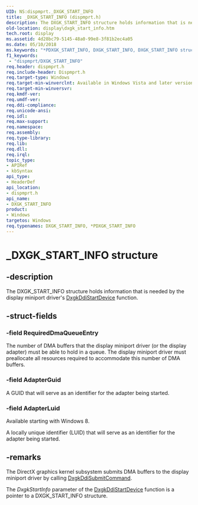 ```yaml
---
UID: NS:dispmprt._DXGK_START_INFO
title: _DXGK_START_INFO (dispmprt.h)
description: The DXGK_START_INFO structure holds information that is needed by the display miniport driver's DxgkDdiStartDevice function.
old-location: display\dxgk_start_info.htm
tech.root: display
ms.assetid: 4d28bc79-5145-48a0-99e8-3f81b2ec4a05
ms.date: 05/10/2018
ms.keywords: "*PDXGK_START_INFO, DXGK_START_INFO, DXGK_START_INFO structure [Display Devices], DmStructs_c2f6faad-cd05-43ea-ab58-b296bc130e09.xml, PDXGK_START_INFO, PDXGK_START_INFO structure pointer [Display Devices], _DXGK_START_INFO, display.dxgk_start_info, dispmprt/DXGK_START_INFO, dispmprt/PDXGK_START_INFO"
f1_keywords:
 - "dispmprt/DXGK_START_INFO"
req.header: dispmprt.h
req.include-header: Dispmprt.h
req.target-type: Windows
req.target-min-winverclnt: Available in Windows Vista and later versions of the Windows operating systems.
req.target-min-winversvr: 
req.kmdf-ver: 
req.umdf-ver: 
req.ddi-compliance: 
req.unicode-ansi: 
req.idl: 
req.max-support: 
req.namespace: 
req.assembly: 
req.type-library: 
req.lib: 
req.dll: 
req.irql: 
topic_type:
- APIRef
- kbSyntax
api_type:
- HeaderDef
api_location:
- dispmprt.h
api_name:
- DXGK_START_INFO
product:
- Windows
targetos: Windows
req.typenames: DXGK_START_INFO, *PDXGK_START_INFO
---
```


# _DXGK_START_INFO structure


## -description


The DXGK_START_INFO structure holds information that is needed by the display miniport driver's <a href="https://docs.microsoft.com/windows-hardware/drivers/ddi/dispmprt/nc-dispmprt-dxgkddi_start_device">DxgkDdiStartDevice</a> function.


## -struct-fields




### -field RequiredDmaQueueEntry

The number of DMA buffers that the display miniport driver (or the display adapter) must be able to hold in a queue. The display miniport driver must preallocate all resources required to accommodate this number of DMA buffers. 


### -field AdapterGuid

A GUID that will serve as an identifier for the adapter being started.


### -field AdapterLuid

Available starting with Windows 8.

A locally unique identifier (LUID) that will serve as an identifier for the adapter being started.


## -remarks



The DirectX graphics kernel subsystem submits DMA buffers to the display miniport driver by calling <a href="https://docs.microsoft.com/windows-hardware/drivers/ddi/d3dkmddi/nc-d3dkmddi-dxgkddi_submitcommand">DxgkDdiSubmitCommand</a>.

The <i>DxgkStartInfo</i> parameter of the <a href="https://docs.microsoft.com/windows-hardware/drivers/ddi/dispmprt/nc-dispmprt-dxgkddi_start_device">DxgkDdiStartDevice</a> function is a pointer to a DXGK_START_INFO structure. 



